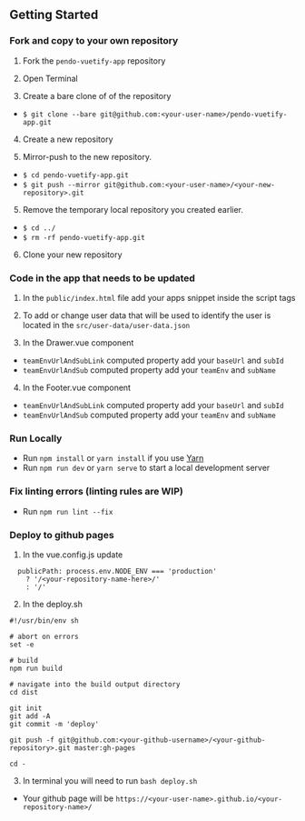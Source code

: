 ## Getting Started

### Fork and copy to your own repository

1. Fork the `pendo-vuetify-app` repository

2. Open Terminal

3. Create a bare clone of of the repository

- `$ git clone --bare git@github.com:<your-user-name>/pendo-vuetify-app.git`

4. Create a new repository

5. Mirror-push to the new repository.

- `$ cd pendo-vuetify-app.git`
- `$ git push --mirror git@github.com:<your-user-name>/<your-new-repository>.git`

5. Remove the temporary local repository you created earlier.

- `$ cd ../`
- `$ rm -rf pendo-vuetify-app.git`

6. Clone your new repository

### Code in the app that needs to be updated

1. In the `public/index.html` file add your apps snippet inside the script tags

2. To add or change user data that will be used to identify the user is located in the `src/user-data/user-data.json`

3. In the Drawer.vue component

- `teamEnvUrlAndSubLink` computed property add your `baseUrl` and `subId`
- `teamEnvUrlAndSub` computed property add your `teamEnv` and `subName`

4. In the Footer.vue component

- `teamEnvUrlAndSubLink` computed property add your `baseUrl` and `subId`
- `teamEnvUrlAndSub` computed property add your `teamEnv` and `subName`

### Run Locally

- Run `npm install` or `yarn install` if you use [Yarn](https://yarnpkg.com/en/)
- Run `npm run dev` or `yarn serve` to start a local development server

### Fix linting errors (linting rules are WIP)

- Run `npm run lint --fix`

### Deploy to github pages

1. In the vue.config.js update

```
  publicPath: process.env.NODE_ENV === 'production'
    ? '/<your-repository-name-here>/'
    : '/'

```

2. In the deploy.sh

```
#!/usr/bin/env sh

# abort on errors
set -e

# build
npm run build

# navigate into the build output directory
cd dist

git init
git add -A
git commit -m 'deploy'

git push -f git@github.com:<your-github-username>/<your-github-repository>.git master:gh-pages

cd -

```

3. In terminal you will need to run `bash deploy.sh`

- Your github page will be `https://<your-user-name>.github.io/<your-repository-name>/`
